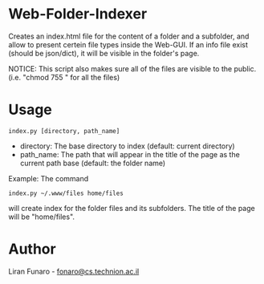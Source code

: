 Web-Folder-Indexer
==================

Creates an index.html file for the content of a folder and a subfolder, and allow to present certein file types inside the Web-GUI.
If an info file exist (should be json/dict), it will be visible in the folder's
page.

NOTICE: This script also makes sure all of the files are visible to the public.
(i.e. "chmod 755 <file>" for all the files)

Usage
==================
```
index.py [directory, path_name]
```

- directory: The base directory to index (default: current directory)
- path_name: The path that will appear in the title of the page as the current path base (default: the folder name)

Example:
The command
```
index.py ~/.www/files home/files
```
will create index for the folder files and its subfolders. The title of the page will be "home/files".

Author
==================
Liran Funaro - fonaro@cs.technion.ac.il